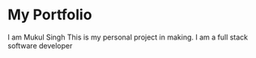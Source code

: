 # My Portfolio
I am Mukul Singh
This is my personal project in making.
I am a full stack software developer

